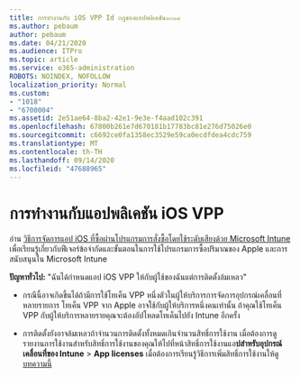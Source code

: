 ```yaml
---
title: การทำงานกับ iOS VPP Id กฎของแอปพลิเคชัน๑๐๑๘
ms.author: pebaum
author: pebaum
ms.date: 04/21/2020
ms.audience: ITPro
ms.topic: article
ms.service: o365-administration
ROBOTS: NOINDEX, NOFOLLOW
localization_priority: Normal
ms.custom:
- "1018"
- "6700004"
ms.assetid: 2e51ae64-8ba2-42e1-9e3e-f4aad102c391
ms.openlocfilehash: 67800b261e7d670181b17783bc81e276d75026e0
ms.sourcegitcommit: c6692ce0fa1358ec3529e59ca0ecdfdea4cdc759
ms.translationtype: MT
ms.contentlocale: th-TH
ms.lasthandoff: 09/14/2020
ms.locfileid: "47688965"
---
```

# <a name="working-with-ios-vpp-applications"></a>การทำงานกับแอปพลิเคชัน iOS VPP

อ่าน [วิธีการจัดการแอป iOS ที่ซื้อผ่านโปรแกรมการสั่งซื้อโดยใช้ระดับเสียงด้วย Microsoft Intune](https://docs.microsoft.com/intune/vpp-apps-ios) เพื่อเรียนรู้เกี่ยวกับฟีเจอร์ข้อจำกัดและขั้นตอนในการใช้โปรแกรมการซื้อปริมาณของ Apple และการสนับสนุนใน Microsoft Intune
  
 **ปัญหาทั่วไป:** "ฉันได้กำหนดแอป iOS VPP ให้กับผู้ใช้ของฉันแต่การติดตั้งล้มเหลว"
  
- กรณีนี้อาจเกิดขึ้นได้ถ้ามีการใช้โทเค็น VPP หนึ่งตัวในผู้ให้บริการการจัดการอุปกรณ์เคลื่อนที่หลายรายการ โทเค็น VPP จาก Apple อาจใช้กับผู้ให้บริการหนึ่งคนเท่านั้น ถ้าคุณใช้โทเค็น VPP กับผู้ให้บริการหลายรายคุณจะต้องอัปโหลดโทเค็นไปยัง Intune อีกครั้ง

- การติดตั้งยังอาจล้มเหลวถ้าจำนวนการติดตั้งทั้งหมดเกินจำนวนสิทธิ์การใช้งาน เมื่อต้องการดูรายงานการใช้งานสำหรับสิทธิ์การใช้งานของคุณให้ไปที่หน้าสิทธิ์การใช้งานแอ**ปสำหรับอุปกรณ์เคลื่อนที่ของ Intune** \> **App licenses** เมื่อต้องการเรียนรู้วิธีการเพิ่มสิทธิ์การใช้งานให้ดู [บทความนี้](https://docs.microsoft.com/intune/vpp-apps-ios#revoking-app-licenses-and-deleting-tokens)
